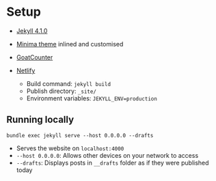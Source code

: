 # Setup

- [Jekyll 4.1.0](https://jekyllrb.com/)
- [Minima theme](https://github.com/jekyll/minima) inlined and customised
- [GoatCounter](https://chirag.goatcounter.com)
- [Netlify](https://app.netlify.com/sites/chatty-kikwi-42/deploys)

  - Build command: `jekyll build`
  - Publish directory: `_site/`
  - Environment variables: `JEKYLL_ENV=production`

## Running locally

`bundle exec jekyll serve --host 0.0.0.0 --drafts`

- Serves the website on `localhost:4000`
- `--host 0.0.0.0`: Allows other devices on your network to access
- `--drafts`: Displays posts in `__drafts` folder as if they were published today
